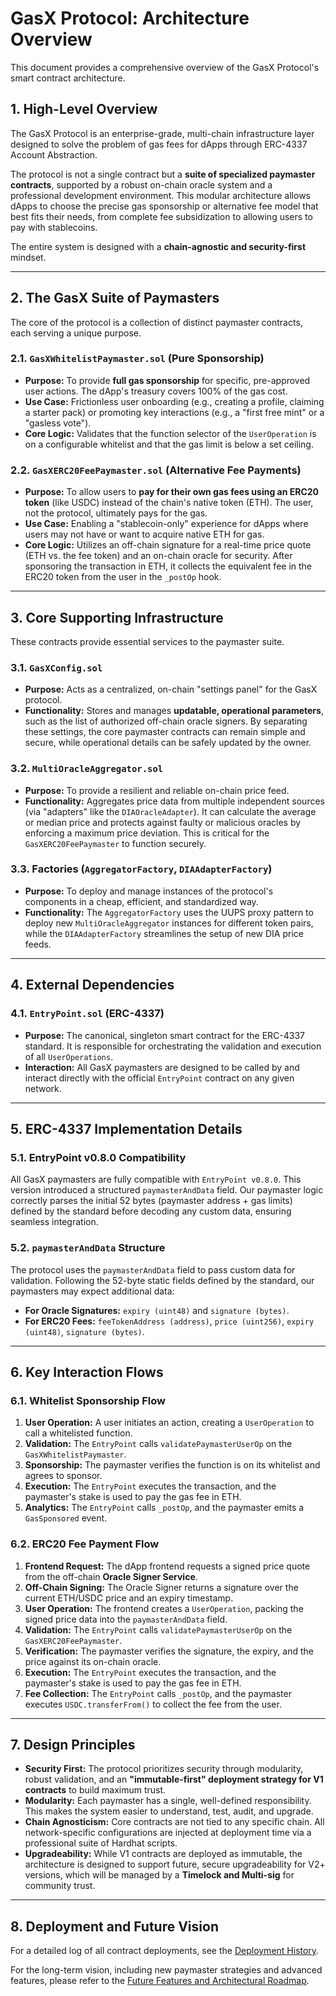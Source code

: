 # GasX Protocol: Architecture Overview

This document provides a comprehensive overview of the GasX Protocol's smart contract architecture.

## 1. High-Level Overview

The GasX Protocol is an enterprise-grade, multi-chain infrastructure layer designed to solve the problem of gas fees for dApps through ERC-4337 Account Abstraction.

The protocol is not a single contract but a **suite of specialized paymaster contracts**, supported by a robust on-chain oracle system and a professional development environment. This modular architecture allows dApps to choose the precise gas sponsorship or alternative fee model that best fits their needs, from complete fee subsidization to allowing users to pay with stablecoins.

The entire system is designed with a **chain-agnostic and security-first** mindset.

---
## 2. The GasX Suite of Paymasters

The core of the protocol is a collection of distinct paymaster contracts, each serving a unique purpose.

### 2.1. `GasXWhitelistPaymaster.sol` (Pure Sponsorship)
- **Purpose:** To provide **full gas sponsorship** for specific, pre-approved user actions. The dApp's treasury covers 100% of the gas cost.
- **Use Case:** Frictionless user onboarding (e.g., creating a profile, claiming a starter pack) or promoting key interactions (e.g., a "first free mint" or a "gasless vote").
- **Core Logic:** Validates that the function selector of the `UserOperation` is on a configurable whitelist and that the gas limit is below a set ceiling.

### 2.2. `GasXERC20FeePaymaster.sol` (Alternative Fee Payments)
- **Purpose:** To allow users to **pay for their own gas fees using an ERC20 token** (like USDC) instead of the chain's native token (ETH). The user, not the protocol, ultimately pays for the gas.
- **Use Case:** Enabling a "stablecoin-only" experience for dApps where users may not have or want to acquire native ETH for gas.
- **Core Logic:** Utilizes an off-chain signature for a real-time price quote (ETH vs. the fee token) and an on-chain oracle for security. After sponsoring the transaction in ETH, it collects the equivalent fee in the ERC20 token from the user in the `_postOp` hook.

---
## 3. Core Supporting Infrastructure

These contracts provide essential services to the paymaster suite.

### 3.1. `GasXConfig.sol`
- **Purpose:** Acts as a centralized, on-chain "settings panel" for the GasX protocol.
- **Functionality:** Stores and manages **updatable, operational parameters**, such as the list of authorized off-chain oracle signers. By separating these settings, the core paymaster contracts can remain simple and secure, while operational details can be safely updated by the owner.

### 3.2. `MultiOracleAggregator.sol`
- **Purpose:** To provide a resilient and reliable on-chain price feed.
- **Functionality:** Aggregates price data from multiple independent sources (via "adapters" like the `DIAOracleAdapter`). It can calculate the average or median price and protects against faulty or malicious oracles by enforcing a maximum price deviation. This is critical for the `GasXERC20FeePaymaster` to function securely.

### 3.3. Factories (`AggregatorFactory`, `DIAAdapterFactory`)
- **Purpose:** To deploy and manage instances of the protocol's components in a cheap, efficient, and standardized way.
- **Functionality:** The `AggregatorFactory` uses the UUPS proxy pattern to deploy new `MultiOracleAggregator` instances for different token pairs, while the `DIAAdapterFactory` streamlines the setup of new DIA price feeds.

---
## 4. External Dependencies

### 4.1. `EntryPoint.sol` (ERC-4337)
- **Purpose:** The canonical, singleton smart contract for the ERC-4337 standard. It is responsible for orchestrating the validation and execution of all `UserOperations`.
- **Interaction:** All GasX paymasters are designed to be called by and interact directly with the official `EntryPoint` contract on any given network.

---
## 5. ERC-4337 Implementation Details

### 5.1. EntryPoint v0.8.0 Compatibility
All GasX paymasters are fully compatible with `EntryPoint v0.8.0`. This version introduced a structured `paymasterAndData` field. Our paymaster logic correctly parses the initial 52 bytes (paymaster address + gas limits) defined by the standard before decoding any custom data, ensuring seamless integration.

### 5.2. `paymasterAndData` Structure
The protocol uses the `paymasterAndData` field to pass custom data for validation. Following the 52-byte static fields defined by the standard, our paymasters may expect additional data:
- **For Oracle Signatures:** `expiry (uint48)` and `signature (bytes)`.
- **For ERC20 Fees:** `feeTokenAddress (address)`, `price (uint256)`, `expiry (uint48)`, `signature (bytes)`.

---
## 6. Key Interaction Flows

### 6.1. Whitelist Sponsorship Flow
1.  **User Operation:** A user initiates an action, creating a `UserOperation` to call a whitelisted function.
2.  **Validation:** The `EntryPoint` calls `validatePaymasterUserOp` on the `GasXWhitelistPaymaster`.
3.  **Sponsorship:** The paymaster verifies the function is on its whitelist and agrees to sponsor.
4.  **Execution:** The `EntryPoint` executes the transaction, and the paymaster's stake is used to pay the gas fee in ETH.
5.  **Analytics:** The `EntryPoint` calls `_postOp`, and the paymaster emits a `GasSponsored` event.

### 6.2. ERC20 Fee Payment Flow
1.  **Frontend Request:** The dApp frontend requests a signed price quote from the off-chain **Oracle Signer Service**.
2.  **Off-Chain Signing:** The Oracle Signer returns a signature over the current ETH/USDC price and an expiry timestamp.
3.  **User Operation:** The frontend creates a `UserOperation`, packing the signed price data into the `paymasterAndData` field.
4.  **Validation:** The `EntryPoint` calls `validatePaymasterUserOp` on the `GasXERC20FeePaymaster`.
5.  **Verification:** The paymaster verifies the signature, the expiry, and the price against its on-chain oracle.
6.  **Execution:** The `EntryPoint` executes the transaction, and the paymaster's stake is used to pay the gas fee in ETH.
7.  **Fee Collection:** The `EntryPoint` calls `_postOp`, and the paymaster executes `USDC.transferFrom()` to collect the fee from the user.

---
## 7. Design Principles

- **Security First:** The protocol prioritizes security through modularity, robust validation, and an **"immutable-first" deployment strategy for V1 contracts** to build maximum trust.
- **Modularity:** Each paymaster has a single, well-defined responsibility. This makes the system easier to understand, test, audit, and upgrade.
- **Chain Agnosticism:** Core contracts are not tied to any specific chain. All network-specific configurations are injected at deployment time via a professional suite of Hardhat scripts.
- **Upgradeability:** While V1 contracts are deployed as immutable, the architecture is designed to support future, secure upgradeability for V2+ versions, which will be managed by a **Timelock and Multi-sig** for community trust.

---
## 8. Deployment and Future Vision

For a detailed log of all contract deployments, see the [Deployment History](../deployHistory.md).

For the long-term vision, including new paymaster strategies and advanced features, please refer to the [Future Features and Architectural Roadmap](./02_roadmap.md).
